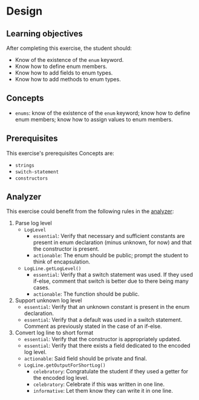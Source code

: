 # Design

## Learning objectives

After completing this exercise, the student should:

- Know of the existence of the `enum` keyword.
- Know how to define enum members.
- Know how to add fields to enum types.
- Know how to add methods to enum types.

## Concepts

- `enums`: know of the existence of the `enum` keyword; know how to define enum members; know how to assign values to enum members.

## Prerequisites

This exercise's prerequisites Concepts are:

- `strings`
- `switch-statement`
- `constructors`

## Analyzer

This exercise could benefit from the following rules in the [analyzer][analyzer]:

1. Parse log level
    - `LogLevel`
        - `essential`: Verify that necessary and sufficient constants are present in enum declaration (minus unknown, for now) and that the constructor is present.
        - `actionable`: The enum should be public; prompt the student to think of encapsulation.
    - `LogLine.getLogLevel()`
       - `essential`: Verify that a switch statement was used. If they used if-else, comment that switch is better due to there being many cases.
       - `actionable`: The function should be public.
2. Support unknown log level
    - `essential`: Verify that an unknown constant is present in the enum declaration.
    - `essential`: Verify that a default was used in a switch statement. Comment as previously stated in the case of an if-else.
3. Convert log line to short format
    - `essential`: Verify that the constructor is appropriately updated.
    - `essential`: Verify that there exists a field dedicated to the encoded log level.
    - `actionable`: Said field should be private and final.
    - `LogLine.getOutputForShortLog()`
        - `celebratory`: Congratulate the student if they used a getter for the encoded log level.
        - `celebratory`: Celebrate if this was written in one line.
        - `informative`: Let them know they can write it in one line.

[analyzer]: https://github.com/exercism/java-analyzer
